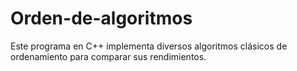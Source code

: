 # Orden-de-algoritmos
Este programa en C++ implementa diversos algoritmos clásicos de ordenamiento para comparar sus rendimientos.
